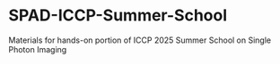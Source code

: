 # SPAD-ICCP-Summer-School
Materials for hands-on portion of ICCP 2025 Summer School on Single Photon Imaging
